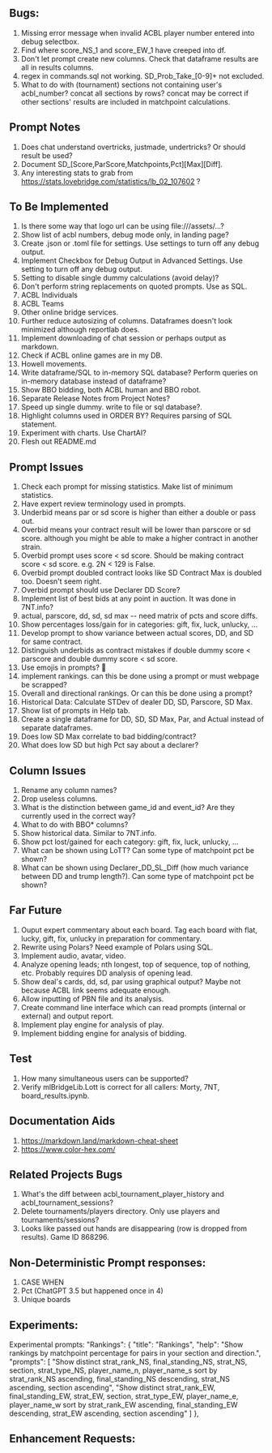 ## Bugs:
1. Missing error message when invalid ACBL player number entered into debug selectbox.
2. Find where score_NS_1 and score_EW_1 have creeped into df.
3. Don't let prompt create new columns. Check that dataframe results are all in results columns.
4. regex in commands.sql not working. SD_Prob_Take_[0-9]+ not excluded.
5. What to do with (tournament) sections not containing user's acbl_number? concat all sections by rows? concat may be correct if other sections' results are included in matchpoint calculations.

## Prompt Notes
1. Does chat understand overtricks, justmade, undertricks? Or should result be used?
2. Document SD_[Score,ParScore,Matchpoints,Pct][Max][Diff].
3. Any interesting stats to grab from https://stats.lovebridge.com/statistics/lb_02_107602 ?

## To Be Implemented
1. Is there some way that logo url can be using file:///assets/...?
2. Show list of acbl numbers, debug mode only, in landing page?
3. Create .json or .toml file for settings. Use settings to turn off any debug output.
4. Implement Checkbox for Debug Output in Advanced Settings. Use setting to turn off any debug output.
5. Setting to disable single dummy calculations (avoid delay)?
6. Don't perform string replacements on quoted prompts. Use as SQL.
7. ACBL Individuals
8. ACBL Teams
9. Other online bridge services.
10. Further reduce autosizing of columns. Dataframes doesn't look minimized although reportlab does.
13. Implement downloading of chat session or perhaps output as markdown.
17. Check if ACBL online games are in my DB.
20. Howell movements.
21. Write dataframe/SQL to in-memory SQL database? Perform queries on in-memory database instead of dataframe?
25. Show BBO bidding, both ACBL human and BBO robot.
26. Separate Release Notes from Project Notes?
27. Speed up single dummy. write to file or sql database?.
28. Highlight columns used in ORDER BY? Requires parsing of SQL statement.
29. Experiment with charts. Use ChartAI?
30. Flesh out README.md

## Prompt Issues
1. Check each prompt for missing statistics. Make list of minimum statistics.
2. Have expert review terminology used in prompts.
3. Underbid means par or sd score is higher than either a double or pass out.
4. Overbid means your contract result will be lower than parscore or sd score. although you might be able to make a higher contract in another strain.
5. Overbid prompt uses score < sd score. Should be making contract score < sd score. e.g. 2N < 129 is False.
6. Overbid prompt doubled contract looks like SD Contract Max is doubled too. Doesn't seem right.
7. Overbid prompt should use Declarer DD Score?
8. Implement list of best bids at any point in auction. It was done in 7NT.info?
9. actual, parscore, dd, sd, sd max -- need matrix of pcts and score diffs.
10. Show percentages loss/gain for in categories: gift, fix, luck, unlucky, ...
11. Develop prompt to show variance between actual scores, DD, and SD for same contract.
12. Distinguish underbids as contract mistakes if double dummy score < parscore and double dummy score < sd score.
13. Use emojis in prompts? 🥸
14. implement rankings. can this be done using a prompt or must webpage be scrapped?
15. Overall and directional rankings. Or can this be done using a prompt?
17. Historical Data: Calculate STDev of dealer DD, SD, Parscore, SD Max.
18. Show list of prompts in Help tab.
19. Create a single dataframe for DD, SD, SD Max, Par, and Actual instead of separate dataframes.
20. Does low SD Max correlate to bad bidding/contract?
21. What does low SD but high Pct say about a declarer? 

## Column Issues
1. Rename any column names?
2. Drop useless columns.
3. What is the distinction between game_id and event_id? Are they currently used in the correct way?
4. What to do with BBO* columns?
5. Show historical data. Similar to 7NT.info.
6. Show pct lost/gained for each category: gift, fix, luck, unlucky, ...
7. What can be shown using LoTT? Can some type of matchpoint pct be shown?
8. What can be shown using Declarer_DD_SL_Diff (how much variance between DD and trump length?). Can some type of matchpoint pct be shown?

## Far Future
1. Ouput expert commentary about each board. Tag each board with flat, lucky, gift, fix, unlucky in preparation for commentary.
2. Rewrite using Polars? Need example of Polars using SQL.
3. Implement audio, avatar, video.
4. Analyze opening leads; nth longest, top of sequence, top of nothing, etc. Probably requires DD analysis of opening lead.
5. Show deal's cards, dd, sd, par using graphical output? Maybe not because ACBL link seems adequate enough.
6. Allow inputting of PBN file and its analysis.
7. Create command line interface which can read prompts (internal or external) and output report.
8. Implement play engine for analysis of play.
9. Implement bidding engine for analysis of bidding.

## Test
1. How many simultaneous users can be supported?
2. Verify mlBridgeLib.Lott is correct for all callers: Morty, 7NT, board_results.ipynb.

## Documentation Aids
1. https://markdown.land/markdown-cheat-sheet
2. https://www.color-hex.com/

## Related Projects Bugs
1. What's the diff between acbl_tournament_player_history and acbl_tournament_sessions?
2. Delete tournaments/players directory. Only use players and tournaments/sessions?
3. Looks like passed out hands are disappearing (row is dropped from results). Game ID 868296.

## Non-Deterministic Prompt responses:
1. CASE WHEN
2. Pct (ChatGPT 3.5 but happened once in 4)
3. Unique boards


## Experiments:
Experimental prompts:
		"Rankings": {
			"title": "Rankings",
			"help": "Show rankings by matchpoint percentage for pairs in your section and direction.",
			"prompts": [
				"Show distinct strat_rank_NS, final_standing_NS, strat_NS, section, strat_type_NS, player_name_n, player_name_s sort by strat_rank_NS ascending, final_standing_NS descending, strat_NS ascending, section ascending",
				"Show distinct strat_rank_EW, final_standing_EW, strat_EW, section, strat_type_EW, player_name_e, player_name_w sort by strat_rank_EW ascending, final_standing_EW descending, strat_EW ascending, section ascending"
			]
		},

## Enhancement Requests:

